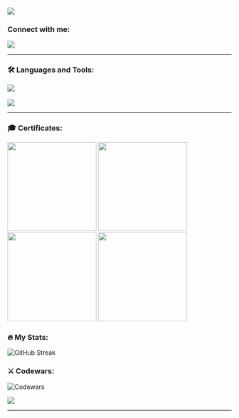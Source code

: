 <h1 align="start">
    <img src="https://readme-typing-svg.herokuapp.com/?font=Righteous&size=35&center=true&vCenter=true&width=500&height=70&duration=4000&lines=Hi+There!+👋;" />
</h1>

### Connect with me:
  
  <a href="https://www.linkedin.com/in/aleksandar-atanasov-32880a1b2/">
    <img src="https://skillicons.dev/icons?i=linkedin" />
  </a>
<hr/>

### :hammer_and_wrench: Languages and Tools:

<div align="start">
    <img src="https://skillicons.dev/icons?i=js,typescript,nodejs,rails,sass,html,css,tailwind" />
  <br/>
  <br/>
    <img src="https://skillicons.dev/icons?i=react,nextjs,redux,firebase,git,vscode,vim" /><br>
</div>

<hr/>

### :mortar_board: Certificates:

<div align="start">
    <img src="https://res.cloudinary.com/dbrewse3d/image/upload/v1721546866/JS_Applications_-_February_2023_-_Certificate_zorpdk.png" width="200" />
    <img src="https://res.cloudinary.com/dbrewse3d/image/upload/v1721546979/JS_Advanced_-_January_2023_-_Certificate_aogspv.png" width="200" />
    <img src="https://res.cloudinary.com/dbrewse3d/image/upload/v1721547054/HTML_CSS_-_September_2022_-_Certificate_febx6f.png" width="200" />
    <img src="https://res.cloudinary.com/dbrewse3d/image/upload/v1721547143/Programming_Fundamentals_with_JavaScript_-_September_2022_-_Certificate_taoago.png" width="200" />

</div>

### :fire: My Stats:

![GitHub Streak](http://github-readme-streak-stats.herokuapp.com?user=aleks930819&theme=dark&background=#262729)

### ⚔️ Codewars:

![Codewars](https://github.r2v.ch/codewars?user=aleks930819&stroke=%23BB432C)

<img src="https://www.codewars.com/users/aleks930819/badges/large" >

<hr/>



<!--
**aleks930819/aleks930819** is a ✨ _special_ ✨ repository because its `README.md` (this file) appears on your GitHub profile.

Here are some ideas to get you started:

- 🌱 I’m currently learning ...
- 👯 I’m looking to collaborate on ...
- 🤔 I’m looking for help with ...
- 💬 Ask me about ...
- 📫 How to reach me: ...
- 😄 Pronouns: ...
- ⚡ Fun fact: ...
-->

